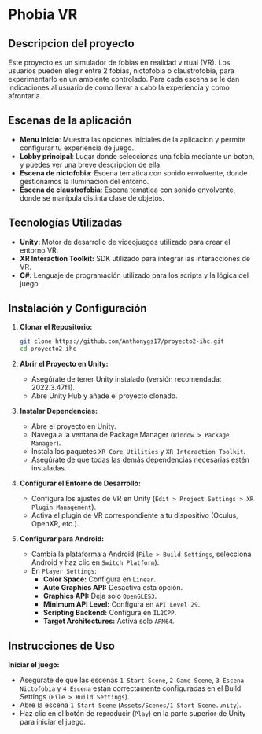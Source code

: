 # Phobia VR

## Descripcion del proyecto
Este proyecto es un simulador de fobias en realidad virtual (VR). Los usuarios pueden elegir entre 2 fobias, nictofobia o claustrofobia, para experimentarlo en un ambiente controlado. Para cada escena se le dan indicaciones al usuario de como llevar a cabo la experiencia y como afrontarla.

## Escenas de la aplicación
- **Menu Inicio**: Muestra las opciones iniciales de la aplicacion y permite configurar tu experiencia de juego.
- **Lobby principal**: Lugar donde seleccionas una fobia mediante un boton, y puedes ver una breve descripcion de ella.
- **Escena de nictofobia**: Escena tematica con sonido envolvente, donde gestionamos la iluminacion del entorno.
- **Escena de claustrofobia**: Escena tematica con sonido envolvente, donde se manipula distinta clase de objetos.

## Tecnologías Utilizadas

- **Unity:** Motor de desarrollo de videojuegos utilizado para crear el entorno VR.
- **XR Interaction Toolkit:** SDK utilizado para integrar las interacciones de VR.
- **C#:** Lenguaje de programación utilizado para los scripts y la lógica del juego.

## Instalación y Configuración

1. **Clonar el Repositorio:**
   ```bash
   git clone https://github.com/Anthonygs17/proyecto2-ihc.git
   cd proyecto2-ihc
   ```

2. **Abrir el Proyecto en Unity:**
   - Asegúrate de tener Unity instalado (versión recomendada: 2022.3.47f1).
   - Abre Unity Hub y añade el proyecto clonado.

3. **Instalar Dependencias:**
   - Abre el proyecto en Unity.
   - Navega a la ventana de Package Manager (`Window > Package Manager`).
   - Instala los paquetes `XR Core Utilities` y `XR Interaction Toolkit`.
   - Asegúrate de que todas las demás dependencias necesarias estén instaladas.

4. **Configurar el Entorno de Desarrollo:**
   - Configura los ajustes de VR en Unity (`Edit > Project Settings > XR Plugin Management`).
   - Activa el plugin de VR correspondiente a tu dispositivo (Oculus, OpenXR, etc.).

5. **Configurar para Android:**
   - Cambia la plataforma a Android (`File > Build Settings`, selecciona Android y haz clic en `Switch Platform`).
   - En `Player Settings`:
     - **Color Space:** Configura en `Linear`.
     - **Auto Graphics API:** Desactiva esta opción.
     - **Graphics API:** Deja solo `OpenGLES3`.
     - **Minimum API Level:** Configura en `API Level 29`.
     - **Scripting Backend:** Configura en `IL2CPP`.
     - **Target Architectures:** Activa solo `ARM64`.


## Instrucciones de Uso

**Iniciar el juego:**
   - Asegúrate de que las escenas `1 Start Scene`, `2 Game Scene`, `3 Escena Nictofobia` y `4 Escena` están correctamente configuradas en el Build Settings (`File > Build Settings`).
   - Abre la escena `1 Start Scene` (`Assets/Scenes/1 Start Scene.unity`).
   - Haz clic en el botón de reproducir (`Play`) en la parte superior de Unity para iniciar el juego.